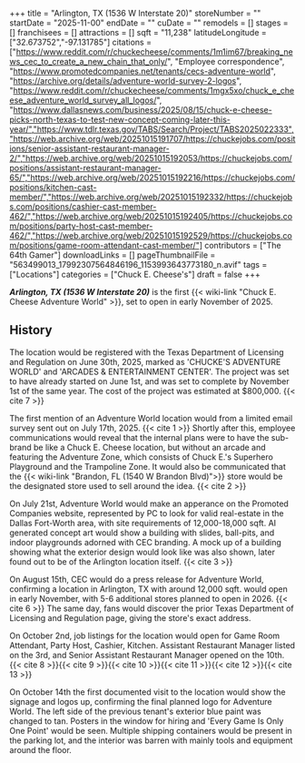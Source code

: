 +++
title = "Arlington, TX (1536 W Interstate 20)"
storeNumber = ""
startDate = "2025-11-00"
endDate = ""
cuDate = ""
remodels = []
stages = []
franchisees = []
attractions = []
sqft = "11,238"
latitudeLongitude = ["32.673752","-97.131785"]
citations = ["https://www.reddit.com/r/chuckecheese/comments/1m1im67/breaking_news_cec_to_create_a_new_chain_that_only/", "Employee correspondence", "https://www.promotedcompanies.net/tenants/cecs-adventure-world", "https://archive.org/details/adventure-world-survey-2-logos", "https://www.reddit.com/r/chuckecheese/comments/1mgx5xo/chuck_e_cheese_adventure_world_survey_all_logos/", "https://www.dallasnews.com/business/2025/08/15/chuck-e-cheese-picks-north-texas-to-test-new-concept-coming-later-this-year/","https://www.tdlr.texas.gov/TABS/Search/Project/TABS2025022333","https://web.archive.org/web/20251015191707/https://chuckejobs.com/positions/senior-assistant-restaurant-manager-2/","https://web.archive.org/web/20251015192053/https://chuckejobs.com/positions/assistant-restaurant-manager-65/","https://web.archive.org/web/20251015192216/https://chuckejobs.com/positions/kitchen-cast-member/","https://web.archive.org/web/20251015192332/https://chuckejobs.com/positions/cashier-cast-member-462/","https://web.archive.org/web/20251015192405/https://chuckejobs.com/positions/party-host-cast-member-462/","https://web.archive.org/web/20251015192529/https://chuckejobs.com/positions/game-room-attendant-cast-member/"]
contributors = ["The 64th Gamer"]
downloadLinks = []
pageThumbnailFile = "563499013_17992307564846196_1153993643773180_n.avif"
tags = ["Locations"]
categories = ["Chuck E. Cheese's"]
draft = false
+++

***Arlington, TX (1536 W Interstate 20)*** is the first {{< wiki-link "Chuck E. Cheese Adventure World" >}}, set to open in early November of 2025.

## History

The location would be registered with the Texas Department of Licensing and Regulation on June 30th, 2025, marked as 'CHUCKE'S ADVENTURE WORLD' and 'ARCADES & ENTERTAINMENT CENTER'. The project was set to have already started on June 1st, and was set to complete by November 1st of the same year. The cost of the project was estimated at $800,000. {{< cite 7 >}}

The first mention of an Adventure World location would from a limited email survey sent out on July 17th, 2025. {{< cite 1 >}} Shortly after this, employee communications would reveal that the internal plans were to have the sub-brand be like a Chuck E. Cheese location, but without an arcade and featuring the Adventure Zone, which consists of Chuck E.'s Superhero Playground and the Trampoline Zone. It would also be communicated that the {{< wiki-link "Brandon, FL (1540 W Brandon Blvd)">}} store would be the designated store used to sell around the idea. {{< cite 2 >}}

On July 21st, Adventure World would make an apperance on the Promoted Companies website, represented by PC to look for valid real-estate in the Dallas Fort-Worth area, with site requirements of 12,000-18,000 sqft. AI generated concept art would show a building with slides, ball-pits, and indoor playgrounds adorned with CEC branding. A mock up of a building showing what the exterior design would look like was also shown, later found out to be of the Arlington location itself. {{< cite 3 >}}

On August 15th, CEC would do a press release for Adventure World, confirming a location in Arlington, TX with around 12,000 sqft. would open in early November, with 5-6 additional stores planned to open in 2026. {{< cite 6 >}} The same day, fans would discover the prior Texas Department of Licensing and Regulation page, giving the store's exact address.

On October 2nd, job listings for the location would open for Game Room Attendant, Party Host, Cashier, Kitchen. Assistant Restaurant Manager listed on the 3rd, and Senior Assistant Restaurant Manager opened on the 10th. {{< cite 8 >}}{{< cite 9 >}}{{< cite 10 >}}{{< cite 11 >}}{{< cite 12 >}}{{< cite 13 >}}

On October 14th the first documented visit to the location would show the signage and logos up, confirming the final planned logo for Adventure World. The left side of the previous tenant's exterior blue paint was changed to tan. Posters in the window for hiring and 'Every Game Is Only One Point' would be seen. Multiple shipping containers would be present in the parking lot, and the interior was barren with mainly tools and equipment around the floor.